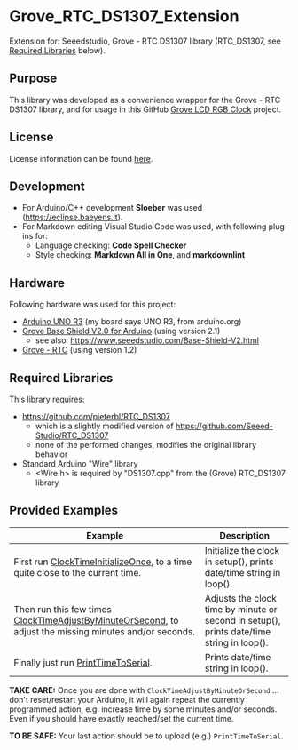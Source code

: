 # Grove\_RTC\_DS1307\_Extension

Extension for: Seeedstudio, Grove - RTC DS1307 library
(RTC\_DS1307, see [Required Libraries](#required-libraries) below).

## Purpose

This library was developed as a convenience wrapper for the Grove - RTC DS1307 library, and for usage in this GitHub [Grove LCD RGB Clock](https://github.com/pieterbl/Grove_LCD_RGB_Clock) project.

## License

License information can be found [here](./LICENSE.md).

## Development

- For Arduino/C++ development **Sloeber** was used (<https://eclipse.baeyens.it>).
- For Markdown editing Visual Studio Code was used, with following plug-ins for:
  - Language checking: **Code Spell Checker**
  - Style checking: **Markdown All in One**, and **markdownlint**

## Hardware

Following hardware was used for this project:

- [Arduino UNO R3](https://www.seeedstudio.com/Arduino-Uno-Rev3-p-2995.html) (my board says UNO R3, from arduino.org)
- [Grove Base Shield V2.0 for Arduino](http://wiki.seeedstudio.com/Base_Shield_V2/) (using version 2.1)
  - see also: <https://www.seeedstudio.com/Base-Shield-V2.html>
- [Grove - RTC](http://wiki.seeedstudio.com/Grove-RTC/) (using version 1.2)

## Required Libraries

This library requires:

- <https://github.com/pieterbl/RTC_DS1307>
  - which is a slightly modified version of <https://github.com/Seeed-Studio/RTC_DS1307>
  - none of the performed changes, modifies the original library behavior
- Standard Arduino "Wire" library
  - \<Wire.h\> is required by "DS1307.cpp" from the (Grove) RTC\_DS1307 library

## Provided Examples

| Example | Description |
| ------- | ----------- |
| First run [ClockTimeInitializeOnce](./examples/ClockTimeInitializeOnce/ClockTimeInitializeOnce.ino), to a time quite close to the current time. | Initialize the clock in setup(), prints date/time string in loop(). |
| Then run this few times [ClockTimeAdjustByMinuteOrSecond](./examples/ClockTimeAdjustByMinuteOrSecond/ClockTimeAdjustByMinuteOrSecond.ino), to adjust the missing minutes and/or seconds. | Adjusts the clock time by minute or second in setup(), prints date/time string in loop(). |
| Finally just run [PrintTimeToSerial](./examples/PrintTimeToSerial/PrintTimeToSerial.ino). | Prints date/time string in loop(). |

**TAKE CARE:** Once you are done with `ClockTimeAdjustByMinuteOrSecond` ... don't reset/restart your Arduino, it will again repeat the currently programmed action, e.g. increase time by some minutes and/or seconds. Even if you should have exactly reached/set the current time.

**TO BE SAFE:** Your last action should be to upload (e.g.) `PrintTimeToSerial`.
